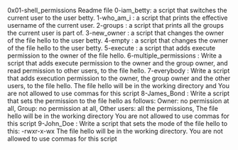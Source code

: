 0x01-shell_permissions Readme file
0-iam_betty: a script that switches the current user to the user betty.
1-who_am_i :  a script that prints the effective username of the current user.
2-groups :   a script that prints all the groups the current user is part of.
3-new_owner :   a script that changes the owner of the file hello to the user betty.
4-empty :   a script that changes the owner of the file hello to the user betty.
5-execute :   a script that adds execute permission to the owner of the file hello.
6-multiple_permissions :   Write a script that adds execute permission to the owner and the group owner, and read permission to other users, to the file hello.
7-everybody :   Write a script that adds execution permission to the owner, the group owner and the other users, to the file hello. The file hello will be in the working directory and You are not allowed to use commas for this script
8-James_Bond :   Write a script that sets the permission to the file hello as follows: Owner: no permission at all, Group: no permission at all, Other users: all the permissions, The file hello will be in the working directory You are not allowed to use commas for this script
9-John_Doe :   Write a script that sets the mode of the file hello to this: -rwxr-x-wx The file hello will be in the working directory. You are not allowed to use commas for this script
